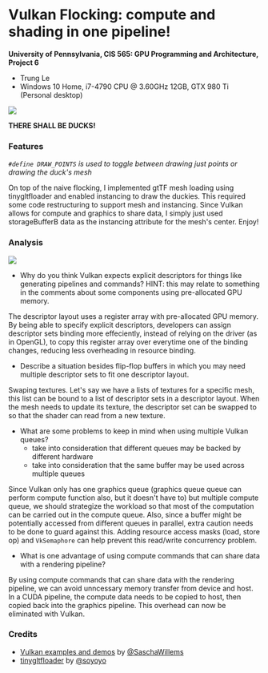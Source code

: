 Vulkan Flocking: compute and shading in one pipeline!
======================

**University of Pennsylvania, CIS 565: GPU Programming and Architecture, Project 6**

* Trung Le
* Windows 10 Home, i7-4790 CPU @ 3.60GHz 12GB, GTX 980 Ti (Personal desktop)

![](images/vulkan_duck_flock.gif)

**THERE SHALL BE DUCKS!**

### Features

_`#define DRAW_POINTS` is used to toggle between drawing just points or drawing the duck's mesh_

On top of the naive flocking, I implemented gtTF mesh loading using tinygltfloader and enabled instancing to draw the duckies. This required some code restructuring to support mesh and instancing. Since Vulkan allows for compute and graphics to share data, I simply just used storageBufferB data as the instancing attribute for the mesh's center. Enjoy!

### Analysis

![](images/vulkan_flock.gif)


- Why do you think Vulkan expects explicit descriptors for things like generating pipelines and commands? HINT: this may relate to something in the comments about some components using pre-allocated GPU memory.

The descriptor layout uses a register array with pre-allocated GPU memory. By being able to specify explicit descriptors, developers can assign descriptor sets binding more effeciently, instead of relying on the driver (as in OpenGL), to copy this register array over everytime one of the binding changes, reducing less overheading in resource binding.

- Describe a situation besides flip-flop buffers in which you may need multiple descriptor sets to fit one descriptor layout.

Swaping textures. Let's say we have a lists of textures for a specific mesh, this list can be bound to a list of descriptor sets in a descriptor layout. When the mesh needs to update its texture, the descriptor set can be swapped to so that the shader can read from a new texture.

- What are some problems to keep in mind when using multiple Vulkan queues? 
	- take into consideration that different queues may be backed by different hardware
	- take into consideration that the same buffer may be used across multiple queues

Since Vulkan only has one graphics queue (graphics queue queue can perform compute function also, but it doesn't have to) but multiple compute queue, we should strategize the workload so that most of the computation can be carried out in the compute queue. Also, since a buffer might be potentially accessed from different queues in parallel, extra caution needs to be done to guard against this. Adding resource access masks (load, store op) and `VkSemaphore` can help prevent this read/write concurrency problem.

- What is one advantage of using compute commands that can share data with a rendering pipeline?

By using compute commands that can share data with the rendering pipeline, we can avoid unncessary memory transfer from device and host. In a CUDA pipeline, the compute data needs to be copied to host, then copied back into the graphics pipeline. This overhead can now be eliminated with Vulkan.

### Credits

* [Vulkan examples and demos](https://github.com/SaschaWillems/Vulkan) by [@SaschaWillems](https://github.com/SaschaWillems)
* [tinygltfloader](https://github.com/syoyo/tinygltfloader) by [@soyoyo](https://github.com/syoyo)
